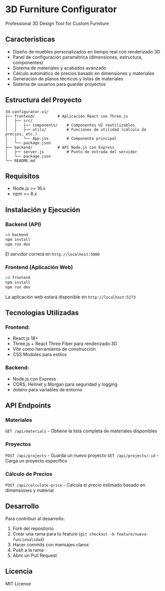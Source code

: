 # 3D Furniture Configurator

Professional 3D Design Tool for Custom Furniture

## Características

- Diseño de muebles personalizados en tiempo real con renderizado 3D
- Panel de configuración paramétrica (dimensiones, estructura, componentes)
- Sistema de materiales y acabados avanzado
- Cálculo automático de precios basado en dimensiones y materiales
- Generación de planos técnicos y listas de materiales
- Sistema de usuarios para guardar proyectos

## Estructura del Proyecto

```
3d-configurator-v1/
├── frontend/          # Aplicación React con Three.js
│   ├── src/
│   │   ├── components/    # Componentes UI reutilizables
│   │   ├── utils/         # Funciones de utilidad (cálculo de precios, etc.)
│   │   └── App.jsx        # Componente principal
│   └── package.json
├── backend/           # API Node.js con Express
│   ├── server.js          # Punto de entrada del servidor
│   └── package.json
└── README.md
```

## Requisitos

- Node.js >= 16.x
- npm >= 8.x

## Instalación y Ejecución

### Backend (API)

```bash
cd backend
npm install
npm run dev
```

El servidor correrá en `http://localhost:5000`

### Frontend (Aplicación Web)

```bash
cd frontend
npm install
npm run dev
```

La aplicación web estará disponible en `http://localhost:5173`

## Tecnologías Utilizadas

### Frontend:
- React.js 18+
- Three.js + React Three Fiber para renderizado 3D
- Vite como herramienta de construcción
- CSS Modules para estilos

### Backend:
- Node.js con Express
- CORS, Helmet y Morgan para seguridad y logging
- dotenv para variables de entorno

## API Endpoints

### Materiales
`GET /api/materials` - Obtiene la lista completa de materiales disponibles

### Proyectos
`POST /api/projects` - Guarda un nuevo proyecto
`GET /api/projects/:id` - Carga un proyecto específico

### Cálculo de Precios
`POST /api/calculate-price` - Calcula el precio estimado basado en dimensiones y material

## Desarrollo

Para contribuir al desarrollo:

1. Fork del repositorio
2. Crear una rama para tu feature (`git checkout -b feature/nueva-funcionalidad`)
3. Hacer commits con mensajes claros
4. Push a la rama
5. Abrir un Pull Request

## Licencia

MIT License
